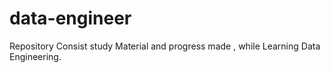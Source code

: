 # data-engineer
Repository Consist study Material and progress made , while Learning Data Engineering.
